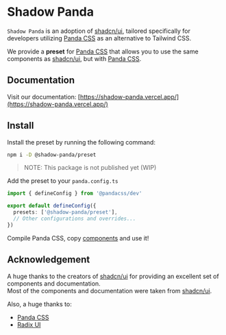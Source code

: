 # Shadow Panda

`Shadow Panda` is an adoption of [shadcn/ui](https://ui.shadcn.com/), tailored specifically for developers utilizing [Panda CSS](https://panda-css.com/) as an alternative to Tailwind CSS.

We provide a **preset** for [Panda CSS](https://panda-css.com/) that allows you to use the same components as [shadcn/ui](https://ui.shadcn.com/), but with [Panda CSS](https://panda-css.com/).

## Documentation

Visit our documentation: [https://shadow-panda.vercel.app/](https://shadow-panda.vercel.app/)

## Install

Install the preset by running the following command:

```bash
npm i -D @shadow-panda/preset
```

> NOTE: This package is not published yet (WIP)

Add the preset to your `panda.config.ts`

```ts
import { defineConfig } from '@pandacss/dev'

export default defineConfig({
  presets: ['@shadow-panda/preset'],
  // Other configurations and overrides...
})
```

Compile Panda CSS, copy [components](https://shadow-panda.vercel.app/docs/overview/supported-components) and use it!

## Acknowledgement

A huge thanks to the creators of [shadcn/ui](https://ui.shadcn.com/) for providing an excellent set of components and documentation.  
Most of the components and documentation were taken from [shadcn/ui](https://ui.shadcn.com/).

Also, a huge thanks to:

- [Panda CSS](https://panda-css.com/)
- [Radix UI](https://radix-ui.com/)
